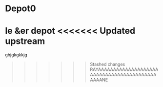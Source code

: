 # Depot0
le &amp;er depot
<<<<<<< Updated upstream
=======
ghjgkgkkjg
>>>>>>> Stashed changes
RAYAAAAAAAAAAAAAAAAAAAAAAAAAAAAAAAAAAAAAAAAAAAAAANE
